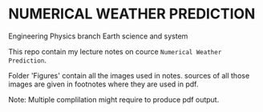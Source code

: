 # NUMERICAL WEATHER PREDICTION

Engineering Physics branch
Earth science and system 

This repo contain my lecture notes on cource `Numerical Weather Prediction`.

Folder 'Figures' contain all the images used in notes. sources of all those images are given in footnotes where they are used in pdf.

Note: Multiple complilation might require to produce pdf output.
